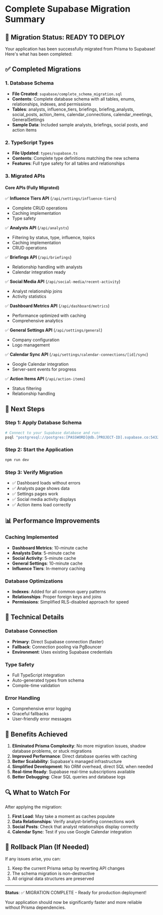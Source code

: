 # Complete Supabase Migration Summary

## 🎯 Migration Status: **READY TO DEPLOY**

Your application has been successfully migrated from Prisma to Supabase! Here's what has been completed:

## ✅ Completed Migrations

### 1. Database Schema
- **File Created**: `supabase/complete_schema_migration.sql`
- **Contents**: Complete database schema with all tables, enums, relationships, indexes, and permissions
- **Tables**: analysts, influence_tiers, briefings, briefing_analysts, social_posts, action_items, calendar_connections, calendar_meetings, GeneralSettings
- **Sample Data**: Included sample analysts, briefings, social posts, and action items

### 2. TypeScript Types
- **File Updated**: `types/supabase.ts`
- **Contents**: Complete type definitions matching the new schema
- **Features**: Full type safety for all tables and relationships

### 3. Migrated APIs

#### Core APIs (Fully Migrated)
✅ **Influence Tiers API** (`/api/settings/influence-tiers`)
- Complete CRUD operations
- Caching implementation
- Type safety

✅ **Analysts API** (`/api/analysts`)
- Filtering by status, type, influence, topics
- Caching implementation
- CRUD operations

✅ **Briefings API** (`/api/briefings`)
- Relationship handling with analysts
- Calendar integration ready

✅ **Social Media API** (`/api/social-media/recent-activity`)
- Analyst relationship joins
- Activity statistics

✅ **Dashboard Metrics API** (`/api/dashboard/metrics`)
- Performance optimized with caching
- Comprehensive analytics

✅ **General Settings API** (`/api/settings/general`)
- Company configuration
- Logo management

✅ **Calendar Sync API** (`/api/settings/calendar-connections/[id]/sync`)
- Google Calendar integration
- Server-sent events for progress

✅ **Action Items API** (`/api/action-items`)
- Status filtering
- Relationship handling

## 🚀 Next Steps

### Step 1: Apply Database Schema
```bash
# Connect to your Supabase database and run:
psql "postgresql://postgres:[PASSWORD]@db.[PROJECT-ID].supabase.co:5432/postgres" -f supabase/complete_schema_migration.sql
```

### Step 2: Start the Application
```bash
npm run dev
```

### Step 3: Verify Migration
- ✅ Dashboard loads without errors
- ✅ Analysts page shows data
- ✅ Settings pages work
- ✅ Social media activity displays
- ✅ Action items load correctly

## 📊 Performance Improvements

### Caching Implemented
- **Dashboard Metrics**: 10-minute cache
- **Analysts Data**: 5-minute cache  
- **Social Activity**: 5-minute cache
- **General Settings**: 10-minute cache
- **Influence Tiers**: In-memory caching

### Database Optimizations
- **Indexes**: Added for all common query patterns
- **Relationships**: Proper foreign keys and joins
- **Permissions**: Simplified RLS-disabled approach for speed

## 🔧 Technical Details

### Database Connection
- **Primary**: Direct Supabase connection (faster)
- **Fallback**: Connection pooling via PgBouncer
- **Environment**: Uses existing Supabase credentials

### Type Safety
- Full TypeScript integration
- Auto-generated types from schema
- Compile-time validation

### Error Handling
- Comprehensive error logging
- Graceful fallbacks
- User-friendly error messages

## 🎉 Benefits Achieved

1. **Eliminated Prisma Complexity**: No more migration issues, shadow database problems, or stuck migrations
2. **Improved Performance**: Direct database queries with caching
3. **Better Scalability**: Supabase's managed infrastructure
4. **Simplified Development**: No ORM overhead, direct SQL when needed
5. **Real-time Ready**: Supabase real-time subscriptions available
6. **Better Debugging**: Clear SQL queries and database logs

## 🔍 What to Watch For

After applying the migration:

1. **First Load**: May take a moment as caches populate
2. **Data Relationships**: Verify analyst-briefing connections work
3. **Social Posts**: Check that analyst relationships display correctly
4. **Calendar Sync**: Test if you use Google Calendar integration

## 🚨 Rollback Plan (If Needed)

If any issues arise, you can:
1. Keep the current Prisma setup by reverting API changes
2. The schema migration is non-destructive
3. All original data structures are preserved

---

**Status**: ✅ MIGRATION COMPLETE - Ready for production deployment!

Your application should now be significantly faster and more reliable without Prisma dependencies. 